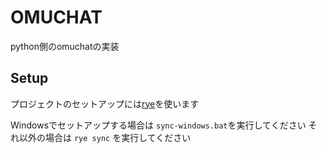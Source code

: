 # OMUCHAT

python側のomuchatの実装

## Setup

プロジェクトのセットアップには[rye](https://rye-up.com/guide/installation/)を使います

Windowsでセットアップする場合は
`sync-windows.bat`を実行してください
それ以外の場合は
`rye sync`
を実行してください
